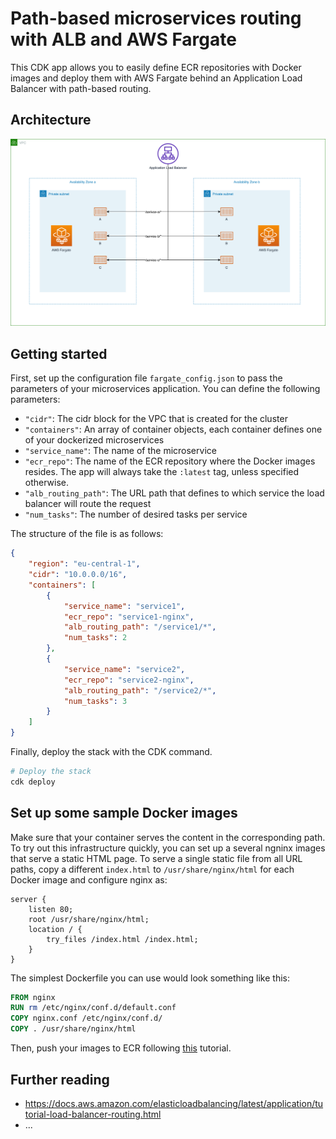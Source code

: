 
# Path-based microservices routing with ALB and AWS Fargate

This CDK app allows you to easily define ECR repositories with Docker images and deploy them with AWS Fargate behind an Application Load Balancer with path-based routing.

## Architecture

![architecture](images/cdk-fargate-architecture.png)

## Getting started

First, set up the configuration file `fargate_config.json` to pass the parameters of your microservices application. You can define the following parameters:

* `"cidr"`: The cidr block for the VPC that is created for the cluster
* `"containers"`: An array of container objects, each container defines one of your dockerized microservices
* `"service_name"`: The name of the microservice
* `"ecr_repo"`: The name of the ECR repository where the Docker images resides. The app will always take the `:latest` tag, unless specified otherwise.
* `"alb_routing_path"`: The URL path that defines to which service the load balancer will route the request
* `"num_tasks"`: The number of desired tasks per service


The structure of the file is as follows:
```json
{
    "region": "eu-central-1",
    "cidr": "10.0.0.0/16",
    "containers": [
        {
            "service_name": "service1",
            "ecr_repo": "service1-nginx",
            "alb_routing_path": "/service1/*",
            "num_tasks": 2
        },
        {
            "service_name": "service2",
            "ecr_repo": "service2-nginx",
            "alb_routing_path": "/service2/*",
            "num_tasks": 3
        }
    ]
}
```

Finally, deploy the stack with the CDK command.
```bash
# Deploy the stack
cdk deploy
```

## Set up some sample Docker images
Make sure that your container serves the content in the corresponding path. To try out this infrastructure quickly, you can set up a several ngninx images that serve a static HTML page. To serve a single static file from all URL paths, copy a different `index.html` to `/usr/share/nginx/html` for each Docker image and configure nginx as:
```nginx
server {
    listen 80;
    root /usr/share/nginx/html;
    location / {
        try_files /index.html /index.html;
    }
}
```

The simplest Dockerfile you can use would look something like this:
```Dockerfile
FROM nginx
RUN rm /etc/nginx/conf.d/default.conf
COPY nginx.conf /etc/nginx/conf.d/
COPY . /usr/share/nginx/html
```

Then, push your images to ECR following [this](https://docs.aws.amazon.com/AmazonECR/latest/userguide/docker-push-ecr-image.html) tutorial.

## Further reading
* https://docs.aws.amazon.com/elasticloadbalancing/latest/application/tutorial-load-balancer-routing.html
* ...


